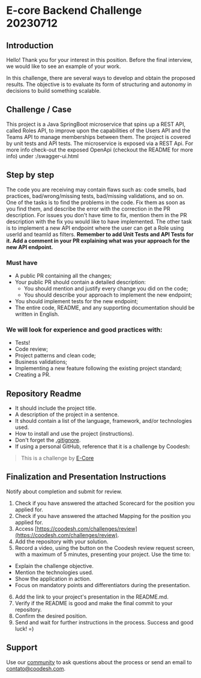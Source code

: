 # E-core Backend Challenge 20230712

## Introduction

Hello! Thank you for your interest in this position. Before the final interview, we would like to see an example of your work.

In this challenge, there are several ways to develop and obtain the proposed results. The objective is to evaluate its form of structuring and autonomy in decisions to build something scalable.

## Challenge / Case

This project is a Java SpringBoot microservice that spins up a REST API, called Roles API, to improve upon the capabilities of the Users API and the Teams API to manage memberships between them. The project is covered by unit tests and API tests.
The microservice is exposed via a REST Api. For more info check-out the exposed OpenApi (checkout the README for more info) under <host>:<port>/swagger-ui.html

## Step by step

The code you are receiving may contain flaws such as: code smells, bad practices, bad/wrong/missing tests, bad/missing validations, and so on.
One of the tasks is to find the problems in the code. Fix them as soon as you find them, and describe the error with the correction in the PR description. For issues you don't have time to fix, mention them in the PR description with the fix you would like to have implemented.
The other task is to implement a new API endpoint where the user can get a Role using userId and teamId as filters. **Remember to add Unit Tests and API Tests for it. Add a comment in your PR explaining what was your approach for the new API endpoint.**

###  Must have

- A public PR containing all the changes;
- Your public PR should contain a detailed description:
  - You should mention and justify every change you did on the code;
  - You should describe your approach to implement the new endpoint;
- You should implement tests for the new endpoint;
- The entire code, README, and any supporting documentation should be
written in English.

### We will look for experience and good practices with:
- Tests!
- Code review;
- Project patterns and clean code;
- Business validations;
- Implementing a new feature following the existing project standard;
- Creating a PR.


## Repository Readme

- It should include the project title.
- A description of the project in a sentence.
- It should contain a list of the language, framework, and/or technologies used.
- How to install and use the project (instructions).
- Don't forget the [.gitignore](https://www.toptal.com/developers/gitignore).
- If using a personal GitHub, reference that it is a challenge by Coodesh:

> This is a challenge by [E-Core](https://www.e-core.com/)

## Finalization and Presentation Instructions

Notify about completion and submit for review.

1. Check if you have answered the attached Scorecard for the position you applied for.
2. Check if you have answered the attached Mapping for the position you applied for.
3. Access [https://coodesh.com/challenges/review](https://coodesh.com/challenges/review).
4. Add the repository with your solution.
5. Record a video, using the button on the Coodesh review request screen, with a maximum of 5 minutes, presenting your project. Use the time to:
- Explain the challenge objective.
- Mention the technologies used.
- Show the application in action.
- Focus on mandatory points and differentiators during the presentation.
6. Add the link to your project's presentation in the README.md.
7. Verify if the README is good and make the final commit to your repository.
8. Confirm the desired position.
9. Send and wait for further instructions in the process. Success and good luck! =)

## Support

Use our [community](https://coodesh.com/desenvolvedores#community) to ask questions about the process or send an email to contato@coodesh.com.
